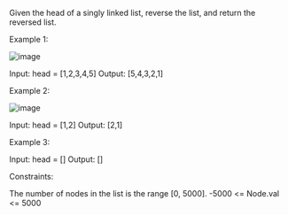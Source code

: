 Given the head of a singly linked list, reverse the list, and return the reversed list.

Example 1:

![image](https://user-images.githubusercontent.com/25152105/182010734-d069b3a6-758c-495e-929e-672dcafc4431.png)

Input: head = [1,2,3,4,5]
Output: [5,4,3,2,1]

Example 2:

![image](https://user-images.githubusercontent.com/25152105/182010748-aa245fe4-da5f-4be8-9655-cdd991cab43f.png)

Input: head = [1,2]
Output: [2,1]

Example 3:

Input: head = []
Output: []

Constraints:

The number of nodes in the list is the range [0, 5000].
-5000 <= Node.val <= 5000
